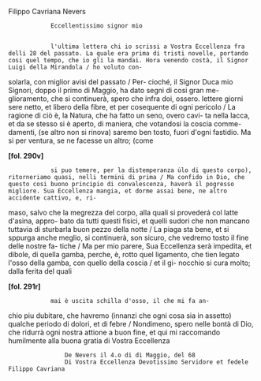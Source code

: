 Filippo Cavriana
Nevers




        
            
                Eccellentissimo signor mio


                l'ultima lettera chi io scrissi a Vostra Eccellenza fra delli 28 del passato. La quale era prima di tristi novelle, portando cosi quel tempo, che io gli la mandai. Hora venendo costà, il Signor Luigi della Mirandola / ho voluto con-
solarla, con miglior avisi del passato / Per-
cioché, il Signor Duca mio Signori, doppo il primo di Maggio, ha dato segni di cosi gran me-
glioramento, che si continuerà, spero che infra doi, ossero. lettere giorni sere netto, et libero della fibre, et per cosequente di ogni pericolo / La ragione di ciò è, la Natura, che ha fatto un seno, overo cavi-
ta nella lacca, et da se stesso si è aperto, di maniera, che votandosi la coscia comme-
damenti, (se altro non si rinova) saremo ben tosto, fuori d'ogni fastidio. Ma si per ventura, se ne facesse un altro; (come


                
**[fol. 290v]**


                si puo temere, per la distemperanza u̍lo di questo corpo), ritorneriamo quasi, nelli termini di prima / Ma confido in Dio, che questo cosi buono principio di convalescenza, haverà il pogresso migliore. Sua Eccellenza mangia, et dorme assai bene, ne altro accidente cattivo, e, ri-
maso, salvo che la megrezza del corpo, alla quali si provederá col latte d'asina, appro-
bato da tutti questi fisici, et quelli sudori che non mancano tuttavia di sturbarla buon pezzo della notte / La piaga sta bene, et si sppurga anche meglio, si continuerà, son sicuro, che vedremo tosto il fine delle nostre fa-
tiche / Ma per mio parere, Sua Eccellenza serà impedita, et dibole, di quella gamba, perche, è, rotto quel ligamento, che tien legato l'osso della gamba, con quello della coscia / et il gi-
nocchio si cura molto; dalla ferita del quali


                
**[fol. 291r]**


                mai è uscita schilla d'osso, il che mi fa an-
chio piu dubitare, che havremo (innanzi che ogni cosa sia in assetto) qualche periodo di dolori, et di febre / Nondimeno, spero nelle bontà di Dio, che ridurrà ogni nostra attione a buon fine, et qui mi raccomando humilmente alla buona gratia di Vostra Eccellenza


                
                    De Nevers il 4.o di di Maggio, del 68
                    Di Vostra Eccellenza Devotissimo Servidore et fedele Filippo Cavriana
                


            
        
    